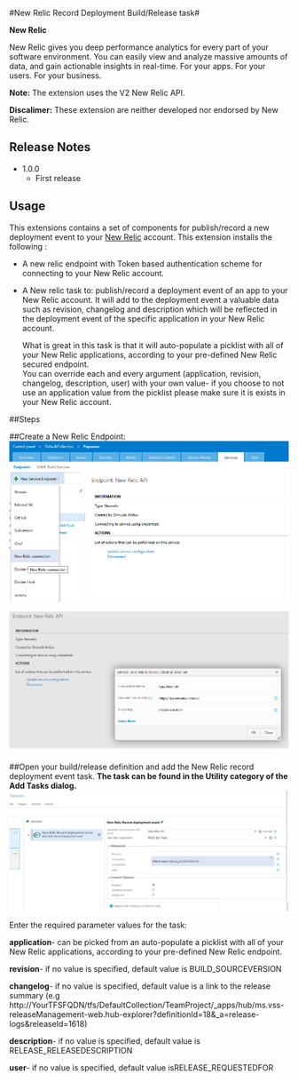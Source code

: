 ﻿#New Relic Record Deployment Build/Release task#

**New Relic**

New Relic gives you deep performance analytics for every part of your software environment.
You can easily view and analyze massive amounts of data, and gain actionable insights in real-time. 
For your apps. For your users. For your business.

**Note:** The extension uses the V2 New Relic API.

**Discalimer:** These extension are neither developed nor endorsed by New Relic.
 

## Release Notes
* 1.0.0
    * First release



## Usage
This extensions contains a set of components for publish/record a new deployment event to your [New Relic](http://www.newrelic.com) account.
This extension installs the following :


* A new relic endpoint with Token based authentication scheme for connecting to your New Relic account.
* A New relic task to:
	publish/record a deployment event of an app to your New Relic account.
	It will add to the deployment event a valuable data such as revision, changelog and description which will be reflected in the deployment event of
	the specific application in your New Relic account.

	What is great in this task is that it will auto-populate a picklist with all of your New Relic applications, according to your pre-defined New Relic secured endpoint.	
	You can override each and every argument (application, revision, changelog, description, user)
	with your own value- if you choose to not use an application value from the picklist please make sure it is exists in your New Relic account.


##Steps

##Create a New Relic Endpoint:
![](img/screenshots/endpoint1.png)

![](img/screenshots/endpoint2.png)


##Open your build/release definition and add the New Relic record deployment event task.
**The task can be found in the Utility category of the Add Tasks dialog.**
![](img/screenshots/task.png)

Enter the required parameter values for the task:


**application**- can be picked from an auto-populate a picklist with all of your New Relic applications, according to your pre-defined New Relic endpoint.

**revision**- if no value is specified, default value is BUILD_SOURCEVERSION

**changelog**- if no value is specified, default value is a link to the release summary (e.g http://YourTFSFQDN/tfs/DefaultCollection/TeamProject/_apps/hub/ms.vss-releaseManagement-web.hub-explorer?definitionId=18&_a=release-logs&releaseId=1618)

**description**- if no value is specified, default value is RELEASE_RELEASEDESCRIPTION

**user**- if no value is specified, default value isRELEASE_REQUESTEDFOR

